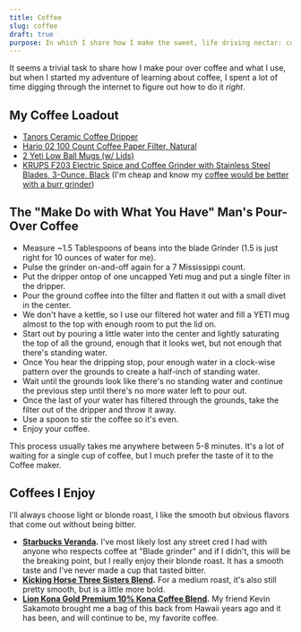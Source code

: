 ```yaml
---
title: Coffee
slug: coffee
draft: true
purpose: In which I share how I make the sweet, life driving nectar: coffee.
---
```


It seems a trivial task to share how I make pour over coffee and what I use, but when I started my adventure of learning about coffee, I spent a lot of time digging through the internet to figure out how to do it _right_. 

## My Coffee Loadout

- [Tanors Ceramic Coffee Dripper](https://www.amazon.com/gp/product/B00JNZ7VNW/ref=oh_aui_detailpage_o08_s00?ie=UTF8&psc=1)
- [Hario 02 100 Count Coffee Paper Filter, Natural](https://www.amazon.com/gp/product/B001O0R46I/ref=oh_aui_detailpage_o08_s00?ie=UTF8&psc=1)
- [2 Yeti Low Ball Mugs (w/ Lids)](http://www.amazon.com/Yeti-Coolers-Stainless-Rambler-Lowball/dp/B015AI227K?ie=UTF8&keywords=yeti%20lowball&qid=1459476656&ref_=sr_1_1&sr=8-1)
- [KRUPS F203 Electric Spice and Coffee Grinder with Stainless Steel Blades, 3-Ounce, Black](http://www.amazon.com/KRUPS-Electric-Grinder-Stainless-3-Ounce/dp/B00004SPEU/ref=sr_1_1?ie=UTF8&qid=1459476677&sr=8-1&keywords=grinder+krups) (I'm cheap and know my [coffee would be better with a burr grinder](
http://drinks.seriouseats.com/2014/01/replace-blade-grinder-with-burr-grinder-best-coffee-equipment-advice.html))

## The "Make Do with What You Have" Man's Pour-Over Coffee

- Measure ~1.5 Tablespoons of beans into the blade Grinder (1.5 is just right for 10 ounces of water for me).
- Pulse the grinder on-and-off again for a 7 Mississippi count.
- Put the dripper ontop of one uncapped Yeti mug and put a single filter in the dripper.
- Pour the ground coffee into the filter and flatten it out with a small divet in the center.
- We don't have a kettle, so I use our filtered hot water and fill a YETI mug almost to the top with enough room to put the lid on.
- Start out by pouring a little water into the center and lightly saturating the top of all the ground, enough that it looks wet, but not enough that there's standing water.
- Once You hear the dripping stop, pour enough water in a clock-wise pattern over the grounds to create a half-inch of standing water.
- Wait until the grounds look like there's no standing water and continue the previous step until there's no more water left to pour out.
- Once the last of your water has filtered through the grounds, take the filter out of the dripper and throw it away.
- Use a spoon to stir the coffee so it's even.
- Enjoy your coffee.

This process usually takes me anywhere between 5-8 minutes. It's a lot of waiting for a single cup of coffee, but I much prefer the taste of it to the Coffee maker.

## Coffees I Enjoy

I'll always choose light or blonde roast, I like the smooth but obvious flavors that come out without being bitter.

- **[Starbucks Veranda](http://www.amazon.com/Starbucks-Veranda-Blend-x2122-Coffee/dp/B006WA2H9Y/ref=sr_1_1_a_it?ie=UTF8&qid=1459476713&sr=8-1&keywords=starbucks+veranda+bean).** I've most likely lost any street cred I had with anyone who respects coffee at "Blade grinder" and if I didn't, this will be the breaking point, but I really enjoy their blonde roast. It has a smooth taste and I've never made a cup that tasted bitter.
- **[Kicking Horse Three Sisters Blend](http://www.amazon.com/Kicking-Horse-Coffee-Sisters-Medium/dp/B0027Z5J6G/ref=sr_1_3_a_it?ie=UTF8&qid=1459476752&sr=8-3&keywords=kicking+horse).** For a medium roast, it's also still pretty smooth, but is a little more bold.
- **[Lion Kona Gold Premium 10% Kona Coffee Blend](http://www.amazon.com/Kona-Gold-Premium-Coffee-Blend/dp/B00EZG6URC/ref=sr_1_3_a_it?ie=UTF8&qid=1459476787&sr=8-3&keywords=lion+kona).** My friend Kevin Sakamoto brought me a bag of this back from Hawaii years ago and it has been, and will continue to be, my favorite coffee.
